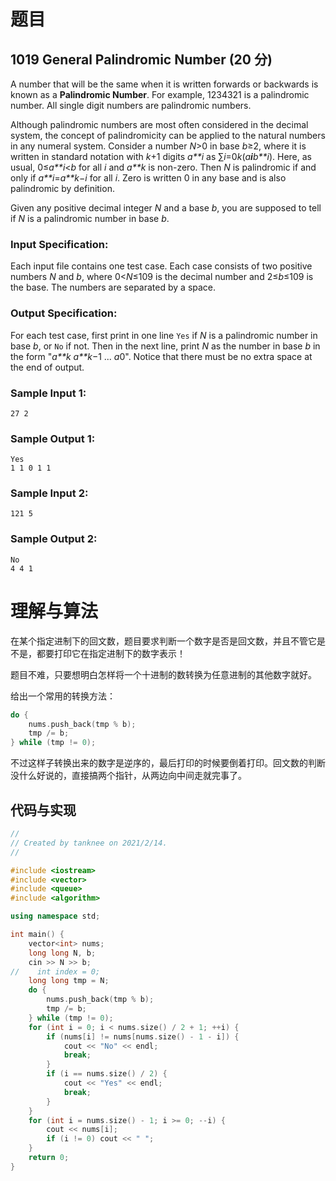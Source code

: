 # 题目

## 1019 General Palindromic Number (20 分)

A number that will be the same when it is written forwards or backwards is known as a **Palindromic Number**. For example, 1234321 is a palindromic number. All single digit numbers are palindromic numbers.

Although palindromic numbers are most often considered in the decimal system, the concept of palindromicity can be applied to the natural numbers in any numeral system. Consider a number *N*>0 in base *b*≥2, where it is written in standard notation with *k*+1 digits *a**i* as ∑*i*=0*k*(*a**i**b**i*). Here, as usual, 0≤*a**i*<*b* for all *i* and *a**k* is non-zero. Then *N* is palindromic if and only if *a**i*=*a**k*−*i* for all *i*. Zero is written 0 in any base and is also palindromic by definition.

Given any positive decimal integer *N* and a base *b*, you are supposed to tell if *N* is a palindromic number in base *b*.

### Input Specification:

Each input file contains one test case. Each case consists of two positive numbers *N* and *b*, where 0<*N*≤109 is the decimal number and 2≤*b*≤109 is the base. The numbers are separated by a space.

### Output Specification:

For each test case, first print in one line `Yes` if *N* is a palindromic number in base *b*, or `No` if not. Then in the next line, print *N* as the number in base *b* in the form "*a**k* *a**k*−1 ... *a*0". Notice that there must be no extra space at the end of output.

### Sample Input 1:

```in
27 2
```

### Sample Output 1:

```out
Yes
1 1 0 1 1
```

### Sample Input 2:

```in
121 5
```

### Sample Output 2:

```out
No
4 4 1
```

# 理解与算法

在某个指定进制下的回文数，题目要求判断一个数字是否是回文数，并且不管它是不是，都要打印它在指定进制下的数字表示！

题目不难，只要想明白怎样将一个十进制的数转换为任意进制的其他数字就好。

给出一个常用的转换方法：

```cpp
do {
    nums.push_back(tmp % b);
    tmp /= b;
} while (tmp != 0);
```

不过这样子转换出来的数字是逆序的，最后打印的时候要倒着打印。回文数的判断没什么好说的，直接搞两个指针，从两边向中间走就完事了。

## 代码与实现

```cpp
//
// Created by tanknee on 2021/2/14.
//

#include <iostream>
#include <vector>
#include <queue>
#include <algorithm>

using namespace std;

int main() {
    vector<int> nums;
    long long N, b;
    cin >> N >> b;
//    int index = 0;
    long long tmp = N;
    do {
        nums.push_back(tmp % b);
        tmp /= b;
    } while (tmp != 0);
    for (int i = 0; i < nums.size() / 2 + 1; ++i) {
        if (nums[i] != nums[nums.size() - 1 - i]) {
            cout << "No" << endl;
            break;
        }
        if (i == nums.size() / 2) {
            cout << "Yes" << endl;
            break;
        }
    }
    for (int i = nums.size() - 1; i >= 0; --i) {
        cout << nums[i];
        if (i != 0) cout << " ";
    }
    return 0;
}
```

